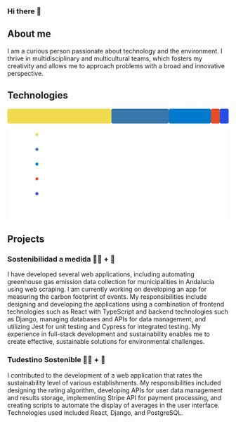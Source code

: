 ### Hi there 👋

## About me
I am a curious person passionate about technology and the environment. I thrive in multidisciplinary and multicultural teams, which fosters my creativity and allows me to approach problems with a broad and innovative perspective.

## Technologies
![Lenguajes en mis repositorios](languages1.svg)

## Projects

### Sostenibilidad a medida 🧑‍💻 + 🌱
I have developed several web applications, including automating greenhouse gas emission data collection for municipalities in Andalucia using web scraping. I am currently working on developing an app for measuring the carbon footprint of events. My responsibilities include designing and developing the applications using a combination of frontend technologies such as React with TypeScript and backend technologies such as Django, managing databases and APIs for data management, and utilizing Jest for unit testing and Cypress for integrated testing. My experience in full-stack development and sustainability enables me to create effective, sustainable solutions for environmental challenges.


### Tudestino Sostenible 🧑‍💻 + 🌱
I contributed to the development of a web application that rates the sustainability level of various establishments. My responsibilities included designing the rating algorithm, developing APIs for user data management and results storage, implementing Stripe API for payment processing, and creating scripts to automate the display of averages in the user interface. Technologies used included React, Django, and PostgreSQL.




<!--
**GaboTov/Gabotov** is a ✨ _special_ ✨ repository because its `README.md` (this file) appears on your GitHub profile.
![Lenguajes en mis repositorios](languages(5).svg)
Here are some ideas to get you started:

- 🔭 I’m currently working on ...
-  I’m currently learning ...
- 👯 I’m looking to collaborate on ...
- 🤔 I’m looking for help with ...
- 💬 Ask me about ...
- 📫 How to reach me: ...
- 😄 Pronouns: ...
- ⚡ Fun fact: ...
-->
